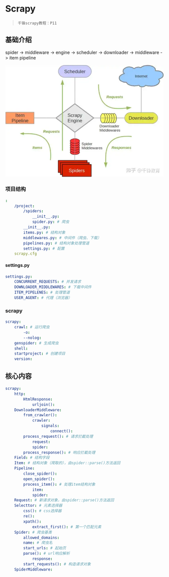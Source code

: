 # Scrapy

>
> `千锋scrapy教程：P11`
>


## 基础介绍


spider -> middleware -> engine -> scheduler -> downloader -> middleware -> item pipeline

![Scrapy流程](../.assets/scrapy流程.png)

### 项目结构
```yaml
:
    /project:
        /spiders:
            __init__.py:
            spider.py: # 爬虫
        __init__.py:
        items.py: # 结构对象
        middlewares.py: # 中间件（爬虫、下载）
        pipelines.py: # 结构对象处理管道
        settings.py: # 配置
    scrapy.cfg
```

#### settings.py
```yaml
settings.py:
    CONCURRENT_REQUESTS: # 并发请求
    DOWNLOADER_MIDDLEWARES: # 下载中间件
    ITEM_PIPELENES: # 处理管道
    USER_AGENT: # 代理（浏览器）
```


### scrapy
```yaml
scrapy:
    crawl: # 运行爬虫
        -o:
        --nolog:
    genspider: # 生成爬虫
    shell:
    startproject: # 创建项目
    version:
```


## 核心内容
```yaml
scrapy:
    http:
        HtmlResponse:
            urljoin():
    DownloaderMiddleware:
        from_crawler():
            crawler:
                signals:
                    connect():
        process_request(): # 请求拦截处理
            request:
            spider:
        process_response(): # 响应拦截处理
    Field: # 结构字段
    Item: # 结构对象（爬取的），由spider::parse()方法返回
    Pipeline:
        close_spider():
        open_spider():
        process_item(): # 处理item结构对象
            item:
            spider:
    Request: # 新请求对象，由spider::parse()方法返回
    Selecttor: # 元素选择器
        css(): # css选择器
        re():
        xpath():
            extract_first(): # 第一个匹配元素
    Spider: # 爬虫基类
        allowed_domains:
        name: # 爬虫名
        start_urls: # 起始页
        parse(): # url响应解析
            response:
        start_requests(): # 构造请求对象
    SpiderMiddleware:

```


